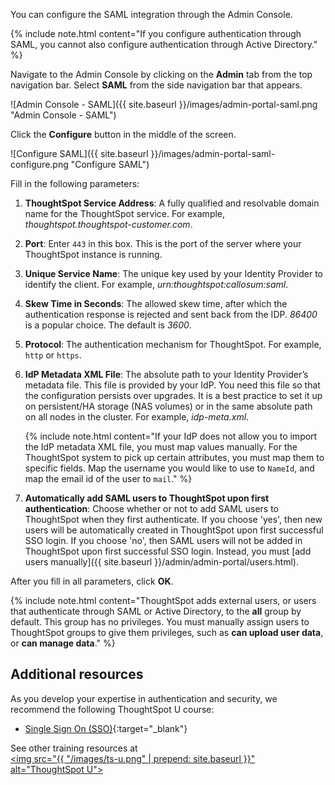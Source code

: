 You can configure the SAML integration through the Admin Console.

{% include note.html content="If you configure authentication through SAML, you cannot also configure authentication through Active Directory." %}

Navigate to the Admin Console by clicking on the **Admin** tab from the top navigation bar. Select **SAML** from the side navigation bar that appears.

![Admin Console - SAML]({{ site.baseurl }}/images/admin-portal-saml.png "Admin Console - SAML")

Click the **Configure** button in the middle of the screen.

![Configure SAML]({{ site.baseurl }}/images/admin-portal-saml-configure.png "Configure SAML")

Fill in the following parameters:

1. **ThoughtSpot Service Address**: A fully qualified and resolvable domain name for the ThoughtSpot service. For example, *thoughtspot.thoughtspot-customer.com*.
2. **Port**: Enter `443` in this box. This is the port of the server where your ThoughtSpot instance is running.
3. **Unique Service Name**: The unique key used by your Identity Provider to identify the client. For example, *urn:thoughtspot:callosum:saml*.
4. **Skew Time in Seconds**: The allowed skew time, after which the authentication response is rejected and sent back from the IDP. *86400* is a popular choice. The default is *3600*.
5. **Protocol**: The authentication mechanism for ThoughtSpot. For example, `http` or `https`.
6. **IdP Metadata XML File**: The absolute path to your Identity Provider’s metadata file. This file is provided by your IdP.  You need this file so that the configuration persists over upgrades. It is a best practice to set it up on persistent/HA storage (NAS volumes) or in the same absolute path on all nodes in the cluster. For example, *idp-meta.xml*.

    {% include note.html content="If your IdP does not allow you to import the IdP metadata XML file, you must map values manually. For the ThoughtSpot system to pick up certain attributes, you must map them to specific fields. Map the username you would like to use to <code>NameId</code>, and map the email id of the user to <code>mail</code>." %}

7. **Automatically add SAML users to ThoughtSpot upon first authentication**: Choose whether or not to add SAML users to ThoughtSpot when they first authenticate. If you choose 'yes', then new users will be automatically created in ThoughtSpot upon first successful SSO login.
If you choose 'no', then SAML users will not be added in ThoughtSpot upon first successful SSO login. Instead, you must [add users manually]({{ site.baseurl }}/admin/admin-portal/users.html).

After you fill in all parameters, click **OK**.

{% include note.html content="ThoughtSpot adds external users, or users that authenticate through SAML or Active Directory, to the <strong>all</strong> group by default. This group has no privileges. You must manually assign users to ThoughtSpot groups to give them privileges, such as <strong>can upload user data</strong>, or <strong>can manage data</strong>." %}

## Additional resources
As you develop your expertise in authentication and security, we recommend the following ThoughtSpot U course:
* [Single Sign On (SSO)](https://training.thoughtspot.com/authentication-security/621450){:target="_blank"}

See other training resources at <br/>
<a href="https://training.thoughtspot.com/" target="_blank"><img src="{{ "/images/ts-u.png" | prepend: site.baseurl  }}" alt="ThoughtSpot U"></a>

